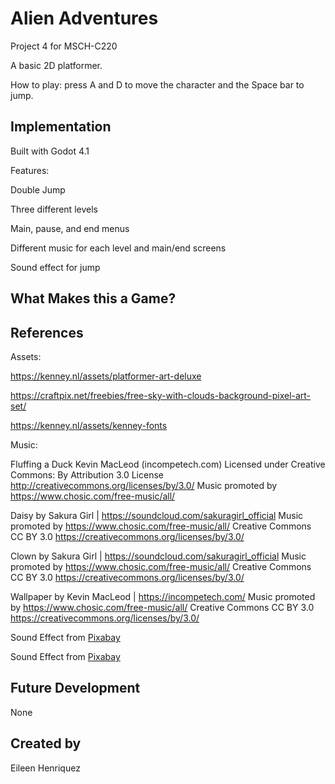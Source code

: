 # Alien Adventures
Project 4 for MSCH-C220

A basic 2D platformer. 

How to play: press A and D to move the character and the Space bar to jump. 

## Implementation

Built with Godot 4.1

Features: 

Double Jump

Three different levels

Main, pause, and end menus

Different music for each level and main/end screens

Sound effect for jump




## What Makes this a Game?

## References

Assets: 

https://kenney.nl/assets/platformer-art-deluxe

https://craftpix.net/freebies/free-sky-with-clouds-background-pixel-art-set/

https://kenney.nl/assets/kenney-fonts

Music:

Fluffing a Duck Kevin MacLeod (incompetech.com)
Licensed under Creative Commons: By Attribution 3.0 License
http://creativecommons.org/licenses/by/3.0/
Music promoted by https://www.chosic.com/free-music/all/

Daisy by Sakura Girl | https://soundcloud.com/sakuragirl_official
Music promoted by https://www.chosic.com/free-music/all/
Creative Commons CC BY 3.0
https://creativecommons.org/licenses/by/3.0/

 Clown by Sakura Girl | https://soundcloud.com/sakuragirl_official
Music promoted by https://www.chosic.com/free-music/all/
Creative Commons CC BY 3.0
https://creativecommons.org/licenses/by/3.0/

 Wallpaper by Kevin MacLeod | https://incompetech.com/
Music promoted by https://www.chosic.com/free-music/all/
Creative Commons CC BY 3.0
https://creativecommons.org/licenses/by/3.0/

 Sound Effect from <a href="https://pixabay.com/sound-effects/?utm_source=link-attribution&utm_medium=referral&utm_campaign=music&utm_content=6120">Pixabay</a>

Sound Effect from <a href="https://pixabay.com/sound-effects/?utm_source=link-attribution&utm_medium=referral&utm_campaign=music&utm_content=6462">Pixabay</a> 

## Future Development

None

## Created by
Eileen Henriquez
